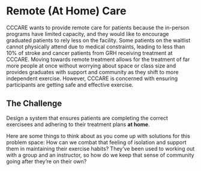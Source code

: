 # Remote (At Home) Care
CCCARE wants to provide remote care for patients because the in-person programs have limited capacity, and they would like to encourage graduated patients to rely less on the facility. Some patients on the waitlist cannot physically attend due to medical constraints, leading to less than 10% of stroke and cancer patients from GRH receiving treatment at CCCARE. Moving towards remote treatment allows for the treatment of far more people at once without worrying about space or class size and provides graduates with support and community as they shift to more independent exercise. However, CCCARE is concerned with ensuring participants are getting safe and effective exercise.

## The Challenge 
Design a system that ensures patients are completing the correct exercisees and adhering to their treatment plans **at home**.

Here are some things to think about as you come up with solutions for this problem space: How can we combat that feeling of isolation and support them in maintaining their exercise habits? They’ve been used to working out with a group and an instructor, so how do we keep that sense of community going after they’re on their own? 
